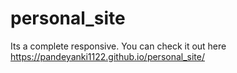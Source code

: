 # personal_site
Its a complete responsive.
You can check it out here https://pandeyanki1122.github.io/personal_site/ 
